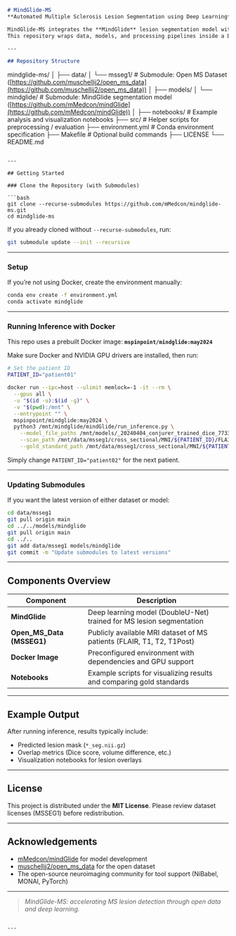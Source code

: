 ```markdown
# MindGlide-MS  
**Automated Multiple Sclerosis Lesion Segmentation using Deep Learning**

MindGlide-MS integrates the **MindGlide** lesion segmentation model with open-access **MSSEG1 MRI datasets** to enable automated, reproducible lesion detection and evaluation on MRI scans of MS patients.  
This repository wraps data, models, and processing pipelines inside a Docker environment for easy deployment.

---

## Repository Structure

```


mindglide-ms/
│
├── data/
│   └── msseg1/                # Submodule: Open MS Dataset ([https://github.com/muschellij2/open_ms_data](https://github.com/muschellij2/open_ms_data))
│
├── models/
│   └── mindglide/             # Submodule: MindGlide segmentation model ([https://github.com/mMedcon/mindGlide](https://github.com/mMedcon/mindGlide))
│
├── notebooks/                 # Example analysis and visualization notebooks
├── src/                       # Helper scripts for preprocessing / evaluation
├── environment.yml            # Conda environment specification
├── Makefile                   # Optional build commands
├── LICENSE
└── README.md

````

---

## Getting Started

### Clone the Repository (with Submodules)

```bash
git clone --recurse-submodules https://github.com/mMedcon/mindglide-ms.git
cd mindglide-ms
````

If you already cloned without `--recurse-submodules`, run:

```bash
git submodule update --init --recursive
```

---

### Setup

If you’re not using Docker, create the environment manually:

```bash
conda env create -f environment.yml
conda activate mindglide
```

---

### Running Inference with Docker

This repo uses a prebuilt Docker image:
**`mspinpoint/mindglide:may2024`**

Make sure Docker and NVIDIA GPU drivers are installed, then run:

```bash
# Set the patient ID
PATIENT_ID="patient01"

docker run --ipc=host --ulimit memlock=-1 -it --rm \
  --gpus all \
  -u "$(id -u):$(id -g)" \
  -v "$(pwd):/mnt" \
  --entrypoint "" \
  mspinpoint/mindglide:may2024 \
  python3 /mnt/mindglide/mindGlide/run_inference.py \
    --model_file_paths /mnt/models/_20240404_conjurer_trained_dice_7733.pt \
    --scan_path /mnt/data/msseg1/cross_sectional/MNI/${PATIENT_ID}/FLAIR_N4_noneck_reduced_winsor_regtoFLAIR_brain_N4_regtoMNI.nii.gz \
    --gold_standard_path /mnt/data/msseg1/cross_sectional/MNI/${PATIENT_ID}/lesion_mask_goldstandard.nii.gz
```

Simply change `PATIENT_ID="patient02"` for the next patient.

---

### Updating Submodules

If you want the latest version of either dataset or model:

```bash
cd data/msseg1
git pull origin main
cd ../../models/mindglide
git pull origin main
cd ../..
git add data/msseg1 models/mindglide
git commit -m "Update submodules to latest versions"
```

---

## Components Overview

| Component                 | Description                                                           |
| ------------------------- | --------------------------------------------------------------------- |
| **MindGlide**             | Deep learning model (DoubleU-Net) trained for MS lesion segmentation  |
| **Open_MS_Data (MSSEG1)** | Publicly available MRI dataset of MS patients (FLAIR, T1, T2, T1Post) |
| **Docker Image**          | Preconfigured environment with dependencies and GPU support           |
| **Notebooks**             | Example scripts for visualizing results and comparing gold standards  |

---

## Example Output

After running inference, results typically include:

* Predicted lesion mask (`*_seg.nii.gz`)
* Overlap metrics (Dice score, volume difference, etc.)
* Visualization notebooks for lesion overlays

---

## License

This project is distributed under the **MIT License**.
Please review dataset licenses (MSSEG1) before redistribution.

---

## Acknowledgements

* [mMedcon/mindGlide](https://github.com/mMedcon/mindGlide) for model development
* [muschellij2/open_ms_data](https://github.com/muschellij2/open_ms_data) for the open dataset
* The open-source neuroimaging community for tool support (NiBabel, MONAI, PyTorch)


---

> *MindGlide-MS: accelerating MS lesion detection through open data and deep learning.*

```

---
